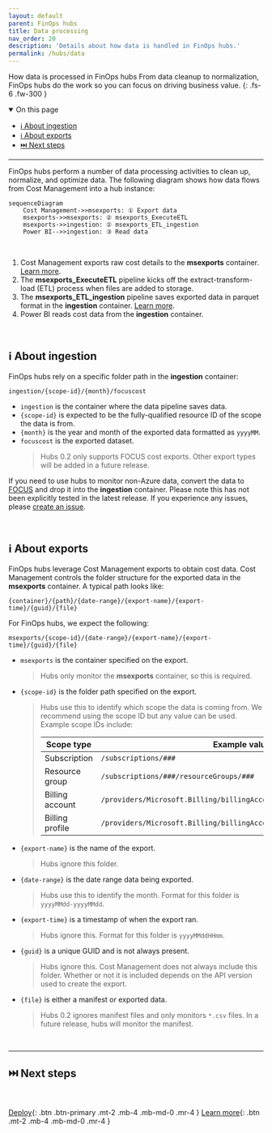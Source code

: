 ```yaml
---
layout: default
parent: FinOps hubs
title: Data processing
nav_order: 20
description: 'Details about how data is handled in FinOps hubs.'
permalink: /hubs/data
---
```


<span class="fs-9 d-block mb-4">How data is processed in FinOps hubs</span>
From data cleanup to normalization, FinOps hubs do the work so you can focus on driving business value.
{: .fs-6 .fw-300 }

<details open markdown="1">
   <summary class="fs-2 text-uppercase">On this page</summary>

- [ℹ️ About ingestion](#ℹ️-about-ingestion)
- [ℹ️ About exports](#ℹ️-about-exports)
- [⏭️ Next steps](#️-next-steps)

</details>

---

FinOps hubs perform a number of data processing activities to clean up, normalize, and optimize data. The following diagram shows how data flows from Cost Management into a hub instance:

```mermaid
sequenceDiagram
    Cost Management->>msexports: ① Export data
    msexports->>msexports: ② msexports_ExecuteETL
    msexports->>ingestion: ② msexports_ETL_ingestion
    Power BI-->>ingestion: ③ Read data
```

<br>

1. Cost Management exports raw cost details to the **msexports** container. [Learn more](#ℹ️-about-exports).
2. The **msexports_ExecuteETL** pipeline kicks off the extract-transform-load (ETL) process when files are added to storage.
3. The **msexports_ETL_ingestion** pipeline saves exported data in parquet format in the **ingestion** container. [Learn more](#ℹ️-about-ingestion).
4. Power BI reads cost data from the **ingestion** container.

<br>

## ℹ️ About ingestion

FinOps hubs rely on a specific folder path in the **ingestion** container:

```text
ingestion/{scope-id}/{month}/focuscost
```

- `ingestion` is the container where the data pipeline saves data.
- `{scope-id}` is expected to be the fully-qualified resource ID of the scope the data is from.
- `{month}` is the year and month of the exported data formatted as `yyyyMM`.
- `focuscost` is the exported dataset.
  > Hubs 0.2 only supports FOCUS cost exports. Other export types will be added in a future release.

If you need to use hubs to monitor non-Azure data, convert the data to [FOCUS](../../_docs/focus/README.md) and drop it into the **ingestion** container. Please note this has not been explicitly tested in the latest release. If you experience any issues, please [create an issue](https://aka.ms/ftk/idea).

<br>

## ℹ️ About exports

FinOps hubs leverage Cost Management exports to obtain cost data. Cost Management controls the folder structure for the exported data in the **msexports** container. A typical path looks like:

```text
{container}/{path}/{date-range}/{export-name}/{export-time}/{guid}/{file}
```

For FinOps hubs, we expect the following:

```text
msexports/{scope-id}/{date-range}/{export-name}/{export-time}/{guid}/{file}
```

- `msexports` is the container specified on the export.
  > Hubs only monitor the **msexports** container, so this is required.
- `{scope-id}` is the folder path specified on the export.
  > Hubs use this to identify which scope the data is coming from. We recommend using the scope ID but any value can be used. Example scope IDs include:
  >
  > | Scope type      | Example value                                                          |
  > | --------------- | ---------------------------------------------------------------------- |
  > | Subscription    | `/subscriptions/###`                                                   |
  > | Resource group  | `/subscriptions/###/resourceGroups/###`                                |
  > | Billing account | `/providers/Microsoft.Billing/billingAccounts/###`                     |
  > | Billing profile | `/providers/Microsoft.Billing/billingAccounts/###/billingProfiles/###` |
- `{export-name}` is the name of the export.
  > Hubs ignore this folder.
- `{date-range}` is the date range data being exported.
  > Hubs use this to identify the month. Format for this folder is `yyyyMMdd-yyyyMMdd`.
- `{export-time}` is a timestamp of when the export ran.
  > Hubs ignore this. Format for this folder is `yyyyMMddHHmm`.
- `{guid}` is a unique GUID and is not always present.
  > Hubs ignore this. Cost Management does not always include this folder. Whether or not it is included depends on the API version used to create the export.
- `{file}` is either a manifest or exported data.
  > Hubs 0.2 ignores manifest files and only monitors `*.csv` files. In a future release, hubs will monitor the manifest.

<br>

---

## ⏭️ Next steps

<br>

[Deploy](./README.md#-create-a-new-hub){: .btn .btn-primary .mt-2 .mb-4 .mb-md-0 .mr-4 }
[Learn more](./README.md#-why-finops-hubs){: .btn .mt-2 .mb-4 .mb-md-0 .mr-4 }

<br>
